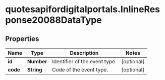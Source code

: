 # quotesapifordigitalportals.InlineResponse20088DataType

## Properties

Name | Type | Description | Notes
------------ | ------------- | ------------- | -------------
**id** | **Number** | Identifier of the event type. | [optional] 
**code** | **String** | Code of the event type. | [optional] 


